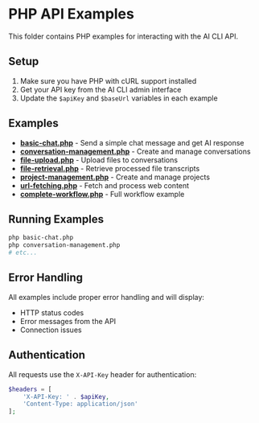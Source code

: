 # PHP API Examples

This folder contains PHP examples for interacting with the AI CLI API.

## Setup

1. Make sure you have PHP with cURL support installed
2. Get your API key from the AI CLI admin interface
3. Update the `$apiKey` and `$baseUrl` variables in each example

## Examples

- **[basic-chat.php](basic-chat.php)** - Send a simple chat message and get AI response
- **[conversation-management.php](conversation-management.php)** - Create and manage conversations
- **[file-upload.php](file-upload.php)** - Upload files to conversations
- **[file-retrieval.php](file-retrieval.php)** - Retrieve processed file transcripts
- **[project-management.php](project-management.php)** - Create and manage projects
- **[url-fetching.php](url-fetching.php)** - Fetch and process web content
- **[complete-workflow.php](complete-workflow.php)** - Full workflow example

## Running Examples

```bash
php basic-chat.php
php conversation-management.php
# etc...
```

## Error Handling

All examples include proper error handling and will display:
- HTTP status codes
- Error messages from the API
- Connection issues

## Authentication

All requests use the `X-API-Key` header for authentication:

```php
$headers = [
    'X-API-Key: ' . $apiKey,
    'Content-Type: application/json'
];
```
